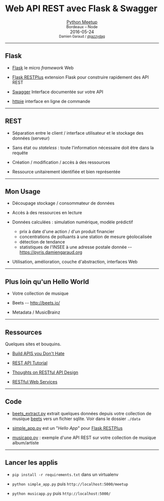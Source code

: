 # Web API REST avec Flask & Swagger

<center>
<u>Python Meetup</u>
</br>
<div style="font-size: 0.9em">Bordeaux &ndash; Node</div>
2016-05-24
</br>
<div style="font-size: 0.8em">Damien Garaud /
<a href="https://twitter.com/jazzydag">@jazzydag</a>
</div>
</center>

---

## Flask

* [Flask](http://flask.pocoo.org/) le micro *framework* Web

* [Flask RESTPlus](https://github.com/noirbizarre/flask-restplus) extension
  Flask pour construire rapidement des API REST

* [Swagger](http://swagger.io/) Interface documentée sur votre API

* [httpie](https://github.com/jkbrzt/httpie) interface en ligne de commande

---

## REST

* Séparation entre le client / interface utilisateur et le stockage des données (serveur)

* Sans état ou *stateless* : toute l'information nécessaire doit être dans la
  requête

* Création / modification / accès à des ressources

* Ressource unitairement identifiée et bien représentée

---

## Mon Usage

* Découpage stockage / consommateur de données

* Accès à des ressources en lecture

* Données calculées : simulation numérique, modèle prédictif
    - prix à date d'une action / d'un produit financier
    - concentrations de polluants à une station de mesure géolocalisée
    - détection de tendance
    - statistiques de l'INSEE à une adresse postale donnée -- https://pyris.damiengaraud.org

* Utilisation, amélioration, couche d'abstraction, interfaces Web

---

## Plus loin qu'un Hello World

* Votre collection de musique

* Beets -- http://beets.io/

* Metadata / MusicBrainz

---

## Ressources

Quelques sites et bouquins.

* [Build APIS you Don't Hate](https://leanpub.com/build-apis-you-wont-hate)

* [REST API Tutorial](http://www.restapitutorial.com/)

* [Thoughts on RESTful API Design](http://restful-api-design.readthedocs.org/en/latest/)

* [RESTful Web Services](http://shop.oreilly.com/product/9780596529260.do)

---

## Code

* [beets_extract.py](./beets_extract.py) extrait quelques données depuis votre
  collection de musique [beets](http://beets.io/) vers un fichier sqlite. Voir
  dans le dossier `./data`

* [simple_app.py](./simple_app.py) est un "*Hello App*" pour
  [Flask RESTPlus](https://github.com/noirbizarre/flask-restplus)

* [musicapp.py](./musicapp.py) : exemple d'une API REST sur votre collection de
  musique album/artiste

---

## Lancer les applis

* `pip install -r requirements.txt` dans un virtualenv

* `python simple_app.py` puis `http://localhost:5000/meetup`

* `python musicapp.py` puis `http://localhost:5000/`

